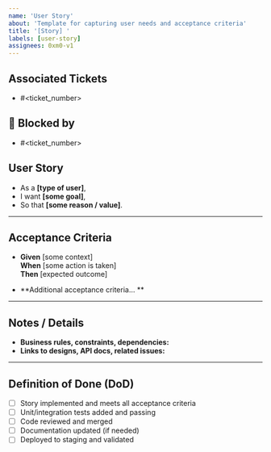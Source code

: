 ```yaml
---
name: 'User Story'
about: 'Template for capturing user needs and acceptance criteria'
title: '[Story] '
labels: [user-story]
assignees: 0xm0-v1
---
```


## Associated Tickets

- #<ticket_number>

## 🔗 Blocked by

- #<ticket_number>

## User Story

- As a **[type of user]**,
- I want **[some goal]**,
- So that **[some reason / value]**.

---

## Acceptance Criteria

- **Given** [some context]  
  **When** [some action is taken]  
  **Then** [expected outcome]

- **Additional acceptance criteria… **

---

## Notes / Details

- **Business rules, constraints, dependencies:**
- **Links to designs, API docs, related issues:**

---

## Definition of Done (DoD)

- [ ] Story implemented and meets all acceptance criteria
- [ ] Unit/integration tests added and passing
- [ ] Code reviewed and merged
- [ ] Documentation updated (if needed)
- [ ] Deployed to staging and validated
